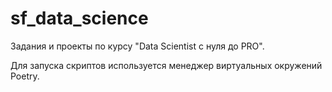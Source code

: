 # sf_data_science

Задания и проекты по курсу "Data Scientist с нуля до PRO".

Для запуска скриптов используется менеджер виртуальных окружений Poetry.
